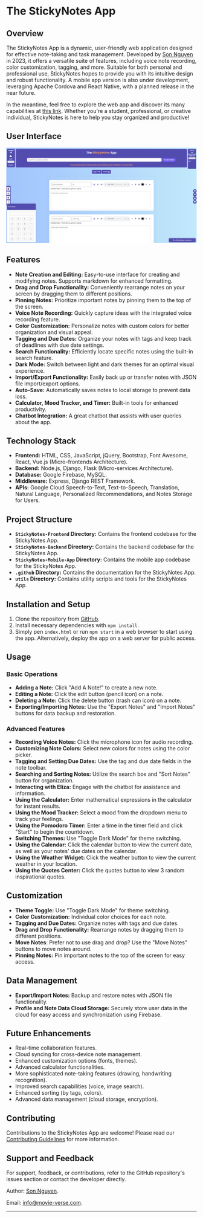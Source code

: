 # The StickyNotes App

## Overview

The StickyNotes App is a dynamic, user-friendly web application designed for effective note-taking and task management. Developed by [Son Nguyen](https://github.com/hoangsonww) in 2023, it offers a versatile suite of features, including voice note recording, color customization, tagging, and more. Suitable for both personal and professional use, StickyNotes hopes to provide you with its intuitive design and robust functionality. A mobile app version is also under development, leveraging Apache Cordova and React Native, with a planned release in the near future.

In the meantime, feel free to explore the web app and discover its many capabilities at [this link](https://hoangsonww.github.io/The-StickyNotes-App/). Whether you're a student, professional, or creative individual, StickyNotes is here to help you stay organized and productive!

## User Interface

<p align="center" style="cursor: pointer">
  <a href="https://hoangsonww.github.io/The-StickyNotes-App/">
    <img src="../utils/StickyNotes-UI.png" alt="The StickyNotes App Interface"/>
  </a>
</p>

## Features

- **Note Creation and Editing:** Easy-to-use interface for creating and modifying notes. Supports markdown for enhanced formatting.
- **Drag and Drop Functionality:** Conveniently rearrange notes on your screen by dragging them to different positions.
- **Pinning Notes:** Prioritize important notes by pinning them to the top of the screen.
- **Voice Note Recording:** Quickly capture ideas with the integrated voice recording feature.
- **Color Customization:** Personalize notes with custom colors for better organization and visual appeal.
- **Tagging and Due Dates:** Organize your notes with tags and keep track of deadlines with due date settings.
- **Search Functionality:** Efficiently locate specific notes using the built-in search feature.
- **Dark Mode:** Switch between light and dark themes for an optimal visual experience.
- **Import/Export Functionality:** Easily back up or transfer notes with JSON file import/export options.
- **Auto-Save:** Automatically saves notes to local storage to prevent data loss.
- **Calculator, Mood Tracker, and Timer:** Built-in tools for enhanced productivity.
- **Chatbot Integration:** A great chatbot that assists with user queries about the app.

## Technology Stack
- **Frontend:** HTML, CSS, JavaScript, jQuery, Bootstrap, Font Awesome, React, Vue.js (Micro-frontends Architecture).
- **Backend:** Node.js, Django, Flask (Micro-services Architecture).
- **Database:** Google Firebase, MySQL.
- **Middleware:** Express, Django REST Framework.
- **APIs:** Google Cloud Speech-to-Text, Text-to-Speech, Translation, Natural Language, Personalized Recommendations, and Notes Storage for Users.

## Project Structure
- **`StickyNotes-Frontend` Directory:** Contains the frontend codebase for the StickyNotes App.
- **`StickyNotes-Backend` Directory:** Contains the backend codebase for the StickyNotes App.
- **`StickyNotes-Mobile-App` Directory:** Contains the mobile app codebase for the StickyNotes App.
- **`.github` Directory:** Contains the documentation for the StickyNotes App.
- **`utils` Directory:** Contains utility scripts and tools for the StickyNotes App.

## Installation and Setup

1. Clone the repository from [GitHub](https://github.com/hoangsonww/The-StickyNotes-App).
2. Install necessary dependencies with `npm install`.
3. Simply pen `index.html` or run `npm start` in a web browser to start using the app. Alternatively, deploy the app on a web server for public access.

## Usage

### Basic Operations
- **Adding a Note:** Click "Add A Note!" to create a new note.
- **Editing a Note:** Click the edit button (pencil icon) on a note.
- **Deleting a Note:** Click the delete button (trash can icon) on a note.
- **Exporting/Importing Notes:** Use the "Export Notes" and "Import Notes" buttons for data backup and restoration.

### Advanced Features
- **Recording Voice Notes:** Click the microphone icon for audio recording.
- **Customizing Note Colors:** Select new colors for notes using the color picker.
- **Tagging and Setting Due Dates:** Use the tag and due date fields in the note toolbar.
- **Searching and Sorting Notes:** Utilize the search box and "Sort Notes" button for organization.
- **Interacting with Eliza:** Engage with the chatbot for assistance and information.
- **Using the Calculator:** Enter mathematical expressions in the calculator for instant results.
- **Using the Mood Tracker:** Select a mood from the dropdown menu to track your feelings.
- **Using the Pomodoro Timer:** Enter a time in the timer field and click "Start" to begin the countdown.
- **Switching Themes:** Use "Toggle Dark Mode" for theme switching.
- **Using the Calendar:** Click the calendar button to view the current date, as well as your notes' due dates on the calendar.
- **Using the Weather Widget:** Click the weather button to view the current weather in your location.
- **Using the Quotes Center:** Click the quotes button to view 3 random inspirational quotes.

## Customization

- **Theme Toggle:** Use "Toggle Dark Mode" for theme switching.
- **Color Customization:** Individual color choices for each note.
- **Tagging and Due Dates:** Organize notes with tags and due dates.
- **Drag and Drop Functionality:** Rearrange notes by dragging them to different positions.
- **Move Notes**: Prefer not to use drag and drop? Use the "Move Notes" buttons to move notes around.
- **Pinning Notes:** Pin important notes to the top of the screen for easy access.

## Data Management

- **Export/Import Notes:** Backup and restore notes with JSON file functionality.
- **Profile and Note Data Cloud Storage:** Securely store user data in the cloud for easy access and synchronization using Firebase.

## Future Enhancements

- Real-time collaboration features.
- Cloud syncing for cross-device note management.
- Enhanced customization options (fonts, themes).
- Advanced calculator functionalities.
- More sophisticated note-taking features (drawing, handwriting recognition).
- Improved search capabilities (voice, image search).
- Enhanced sorting (by tags, colors).
- Advanced data management (cloud storage, encryption).

## Contributing

Contributions to the StickyNotes App are welcome! Please read our [Contributing Guidelines](CONTRIBUTING.md) for more information.

## Support and Feedback

For support, feedback, or contributions, refer to the GitHub repository's issues section or contact the developer directly.

Author: [Son Nguyen](https://github.com/hoangsonww).

Email: [info@movie-verse.com](mailto:info@movie-verse.com).

---
